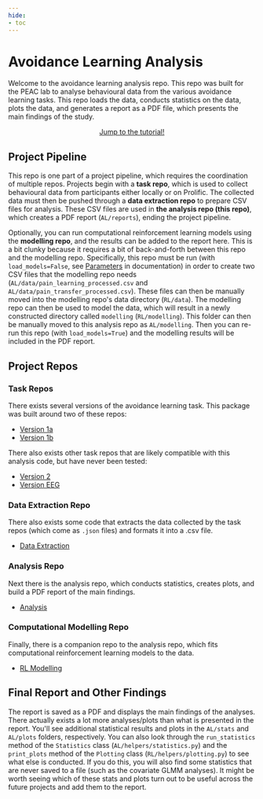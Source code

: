 ```yaml
---
hide:
- toc
---
```

# Avoidance Learning Analysis

Welcome to the avoidance learning analysis repo. This repo was built for the PEAC lab to analyse behavioural data from the various avoidance learning tasks. This repo loads the data, conducts statistics on the data, plots the data, and generates a report as a PDF file, which presents the main findings of the study. 

<div style="text-align: center; margin-top: 1em;">
  <a href="Tutorials/AL_tutorial/" class="md-button md-button--primary">
    Jump to the tutorial!
  </a>
</div>

## Project Pipeline
This repo is one part of a project pipeline, which requires the coordination of multiple repos. Projects begin with a <b>task repo</b>, which is used to collect behavioural data from participants either locally or on Prolific. The collected data must then be pushed through a <b>data extraction repo</b> to prepare CSV files for analysis. These CSV files are used in <b>the analysis repo (this repo)</b>, which creates a PDF report (`AL/reports`), ending the project pipeline. 

Optionally, you can run computational reinforcement learning models using the <b>modelling repo</b>, and the results can be added to the report here. This is a bit clunky because it requires a bit of back-and-forth between this repo and the modelling repo. Specifically, this repo must be run (with `load_models=False`, see [Parameters](HowToUse/parameters.md) in documentation) in order to create two CSV files that the modelling repo needs (`AL/data/pain_learning_processed.csv` and `AL/data/pain_transfer_processed.csv`). These files can then be manually moved into the modelling repo's data directory (`RL/data`). The modelling repo can then be used to model the data, which will result in a newly constructed directory called `modelling` (`RL/modelling`). This folder can then be manually moved to this analysis repo as `AL/modelling`. Then you can re-run this repo (with `load_models=True`) and the modelling results will be included in the PDF report. 

## Project Repos

### Task Repos
There exists several versions of the avoidance learning task. This package was built around two of these repos:

- [Version 1a](https://github.com/petzschnerlab/v1a_avoid_pain) 
- [Version 1b](https://github.com/petzschnerlab/v1b_avoid_paindepression)

There also exists other task repos that are likely compatible with this analysis code, but have never been tested:

- [Version 2](https://github.com/petzschnerlab/v2_avoid_paindepression_presample)
- [Version EEG](https://github.com/petzschnerlab/soma_avoid_eeg)

### Data Extraction Repo
There also exists some code that extracts the data collected by the task repos (which come as `.json` files) and formats it into a .csv file.

- [Data Extraction](https://github.com/petzschnerlab/avoid_learning_data_extraction)

### Analysis Repo
Next there is the analysis repo, which conducts statistics, creates plots, and build a PDF report of the main findings.

- [Analysis](https://github.com/petzschnerlab/avoid_learning_analysis)

### Computational Modelling Repo
Finally, there is a companion repo to the analysis repo, which fits computational reinforcement learning models to the data. 

- [RL Modelling](https://github.com/petzschnerlab/avoid_learning_rl_models)

## Final Report and Other Findings

The report is saved as a PDF and displays the main findings of the analyses. There actually exists a lot more analyses/plots than what is presented in the report. You'll see additional statistical results and plots in the `AL/stats` and `AL/plots` folders, respectively. You can also look through the `run_statistics` method of the `Statistics` class (`AL/helpers/statistics.py`) and the `print_plots` method of the `Plotting` class (`RL/helpers/plotting.py`) to see what else is conducted. If you do this, you will also find some statistics that are never saved to a file (such as the covariate GLMM analyses). It might be worth seeing which of these stats and plots turn out to be useful across the future projects and add them to the report.